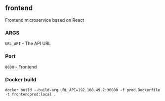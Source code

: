 ## frontend
Frontend microservice based on React

### ARGS
`URL_API` - The API URL

### Port
`8000` - Frontend

### Docker build
```
docker build --build-arg URL_API=192.168.49.2:30080 -f prod.Dockerfile -t frontendprod:local .
```